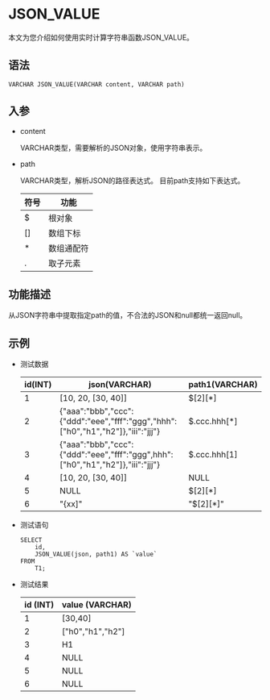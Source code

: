 # JSON\_VALUE

本文为您介绍如何使用实时计算字符串函数JSON\_VALUE。

## 语法

```
VARCHAR JSON_VALUE(VARCHAR content, VARCHAR path)
```

## 入参

-   content

    VARCHAR类型，需要解析的JSON对象，使用字符串表示。

-   path

    VARCHAR类型，解析JSON的路径表达式。 目前path支持如下表达式。

    |符号|功能|
    |--|--|
    |$|根对象|
    |\[\]|数组下标|
    |\*|数组通配符|
    |.|取子元素|


## 功能描述

从JSON字符串中提取指定path的值，不合法的JSON和null都统一返回null。

## 示例

-   测试数据

    |id\(INT\)|json\(VARCHAR\)|path1\(VARCHAR\)|
    |---------|---------------|----------------|
    |1|\[10, 20, \[30, 40\]\]|$\[2\]\[\*\]|
    |2|\{"aaa":"bbb","ccc":\{"ddd":"eee","fff":"ggg","hhh":\["h0","h1","h2"\]\},"iii":"jjj"\}|$.ccc.hhh\[\*\]|
    |3|\{"aaa":"bbb","ccc":\{"ddd":"eee","fff":"ggg",hhh":\["h0","h1","h2"\]\},"iii":"jjj"\}|$.ccc.hhh\[1\]|
    |4|\[10, 20, \[30, 40\]\]|NULL|
    |5|NULL|$\[2\]\[\*\]|
    |6|"\{xx\]"|"$\[2\]\[\*\]"|

-   测试语句

    ```
    SELECT 
        id,
        JSON_VALUE(json, path1) AS `value`
    FROM 
        T1;
    ```

-   测试结果

    |id \(INT\)|value \(VARCHAR\)|
    |----------|-----------------|
    |1|\[30,40\]|
    |2|\["h0","h1","h2"\]|
    |3|H1|
    |4|NULL|
    |5|NULL|
    |6|NULL|


